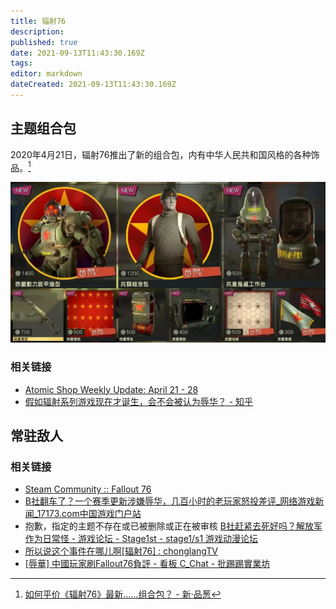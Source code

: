 ```yaml
---
title: 辐射76
description: 
published: true
date: 2021-09-13T11:43:30.169Z
tags: 
editor: markdown
dateCreated: 2021-09-13T11:43:30.169Z
---
```


## 主题组合包

2020年4月21日，辐射76推出了新的组合包，内有中华人民共和国风格的各种饰品。[^24071]

[^24071]: [如何平价《辐射76》最新......组合包？ - 新·品葱](https://web.archive.org/web/20210913033119/https://pincong.rocks/question/24071)

![辐射76中华人民共和国风格组合包](/src/game/fo76/fo76_ccpp.webp)

### 相关链接

+ [Atomic Shop Weekly Update: April 21 - 28](https://web.archive.org/web/20210913034346/https://fallout.bethesda.net/en/article/5kH2D1oAgZKfMDrK4txboY/atomic-shop-weekly-update-april-21-28)
+ [假如辐射系列游戏现在才诞生，会不会被认为辱华？ - 知乎](https://web.archive.org/web/20210913033129/https://www.zhihu.com/question/375846183)

## 常驻敌人

### 相关链接

+ [Steam Community :: Fallout 76](https://web.archive.org/web/20210913035856/https://steamcommunity.com/app/1151340/negativereviews/?browsefilter=mostrecent&snr=1_5_100010_&filterLanguage=schinese&p=1)
+ [B社翻车了？一个赛季更新涉嫌辱华，几百小时的老玩家怒投差评_网络游戏新闻_17173.com中国游戏门户站](https://web.archive.org/web/20210913033129/http://news.17173.com/content/09122021/161341825.shtml)
+ 抱歉，指定的主题不存在或已被删除或正在被审核 [B社赶紧去死好吗？解放军作为日常怪 - 游戏论坛 - Stage1st - stage1/s1 游戏动漫论坛](https://web.archive.org/web/20210913034207/https://webcache.googleusercontent.com/search?q=cache:OVCjjrgq8P4J:https://bbs.saraba1st.com/2b/thread-2025732-1-1.html)
+ [所以说这个事件在哪儿啊[辐射76] : chonglangTV](https://old.reddit.com/r/chonglangTV/comments/plr17a/所以说这个事件在哪儿啊辐射76/)
+ [[辱華] 中國玩家刷Fallout76負評 - 看板 C_Chat - 批踢踢實業坊](https://web.archive.org/web/20210914153122/https://www.ptt.cc/bbs/C_Chat/M.1631329303.A.B27.html)
